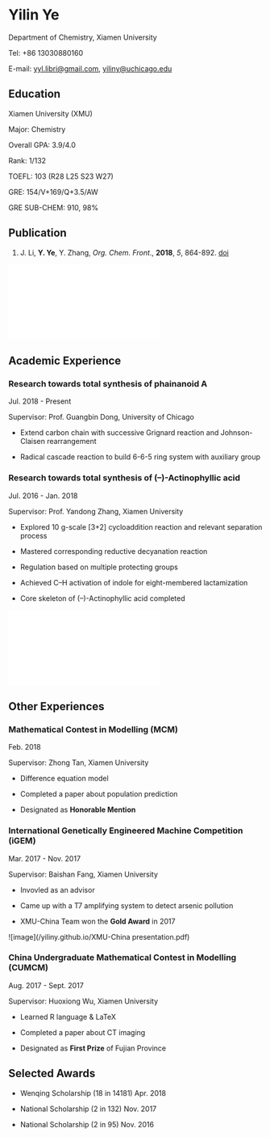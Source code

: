 # Yilin Ye

Department of Chemistry, Xiamen University

Tel: +86 13030880160

E-mail: yyl.libri@gmail.com, yiliny@uchicago.edu

## Education

Xiamen University (XMU)

Major: Chemistry

Overall GPA: 3.9/4.0

Rank: 1/132

TOEFL: 103 (R28 L25 S23 W27)

GRE: 154/V+169/Q+3.5/AW

GRE SUB-CHEM: 910, 98%

## Publication

1. J. Li, **Y. Ye**, Y. Zhang, _Org. Chem. Front_., **2018**, _5_, 864-892. [doi](http://pubs.rsc.org/en/Content/ArticleLanding/2018/QO/C7QO01077J)

![image](/yiliny.github.io/GA.pdf)

## Academic Experience

### Research towards total synthesis of phainanoid A

Jul. 2018 - Present

Supervisor: Prof. Guangbin Dong, University of Chicago

- Extend carbon chain with successive Grignard reaction and Johnson-Claisen rearrangement

- Radical cascade reaction to build 6-6-5 ring system with auxiliary group

### Research towards total synthesis of (–)-Actinophyllic acid

Jul. 2016 - Jan. 2018

Supervisor: Prof. Yandong Zhang, Xiamen University

- Explored 10 g-scale [3+2] cycloaddition reaction and relevant separation process

- Mastered corresponding reductive decyanation reaction

- Regulation based on multiple protecting groups

- Achieved C–H activation of indole for eight-membered lactamization

- Core skeleton of (–)-Actinophyllic acid completed

![image](/yiliny.github.io/路线精简.pdf)

## Other Experiences

### Mathematical Contest in Modelling (MCM)

Feb. 2018

Supervisor: Zhong Tan, Xiamen University

- Difference equation model

-	Completed a paper about population prediction

- Designated as **Honorable Mention**

### International Genetically Engineered Machine Competition (iGEM)

Mar. 2017 - Nov. 2017

Supervisor: Baishan Fang, Xiamen University

- Invovled as an advisor

- Came up with a T7 amplifying system to detect arsenic pollution

- XMU-China Team won the **Gold Award** in 2017

![image](/yiliny.github.io/XMU-China presentation.pdf)

### China Undergraduate Mathematical Contest in Modelling (CUMCM)

Aug. 2017 - Sept. 2017

Supervisor: Huoxiong Wu, Xiamen University

- Learned R language & LaTeX

- Completed a paper about CT imaging

- Designated as **First Prize** of Fujian Province

## Selected Awards

- Wenqing Scholarship (18 in 14181)  Apr. 2018

- National Scholarship (2 in 132)	Nov. 2017

- National Scholarship (2 in 95)	Nov. 2016

